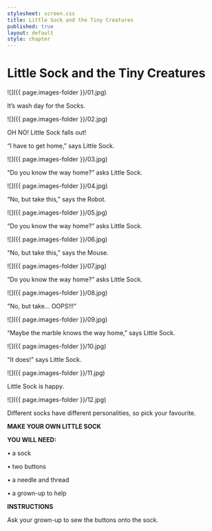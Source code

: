 ```yaml
---
stylesheet: screen.css
title: Little Sock and the Tiny Creatures
published: true
layout: default
style: chapter
---
```


# Little Sock and the Tiny Creatures

![]({{ page.images-folder }}/01.jpg)

It’s wash day for the Socks.

![]({{ page.images-folder }}/02.jpg)

OH NO! Little Sock falls out!

“I have to get home,” says Little Sock.

![]({{ page.images-folder }}/03.jpg)

“Do you know the way home?” asks Little Sock.

![]({{ page.images-folder }}/04.jpg)

“No, but take this,” says the Robot.

![]({{ page.images-folder }}/05.jpg)

“Do you know the way home?” asks Little Sock.

![]({{ page.images-folder }}/06.jpg)

“No, but take this,” says the Mouse.

![]({{ page.images-folder }}/07.jpg)

“Do you know the way home?” asks Little Sock.

![]({{ page.images-folder }}/08.jpg)

"No, but take... OOPS!!!”

![]({{ page.images-folder }}/09.jpg)

“Maybe the marble knows the way home,” says Little Sock.

![]({{ page.images-folder }}/10.jpg)

“It does!” says Little Sock.

![]({{ page.images-folder }}/11.jpg)

Little Sock is happy.

![]({{ page.images-folder }}/12.jpg)

Different socks have different personalities, so pick your favourite.

**MAKE YOUR OWN LITTLE SOCK**

**YOU WILL NEED:**

• a sock

• two buttons

• a needle and thread

• a grown-up to help

**INSTRUCTIONS**

Ask your grown-up to sew the buttons onto the sock.